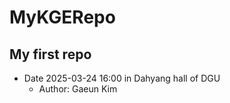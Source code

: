 # MyKGERepo
## My first repo  
- Date 2025-03-24 16:00 in Dahyang hall of DGU  
    - Author: Gaeun Kim
